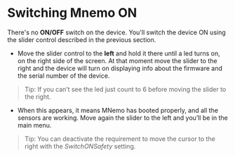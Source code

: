 # Switching Mnemo ON 

There's no **ON/OFF** switch on the device. You'll switch the device ON using the slider control described in the previous section.

- Move the slider control to the **left** and hold it there until a led turns on, on the right side of the screen. At that moment move the slider to the right and the device will turn on displaying info about the firmware and the serial number of the device.
>Tip: If you can’t see the led just count to 6 before moving the slider to the right.
- When this appears, it means MNemo has booted properly, and all the sensors are working.
  Move again the slider to the left and you’ll be in the main menu.
>Tip: You can deactivate the requirement to move the cursor to the right with the *SwitchONSafety* setting.

